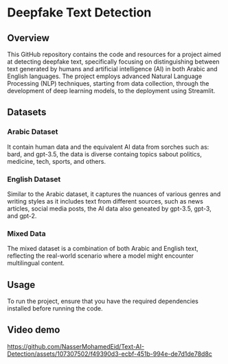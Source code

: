 # Deepfake Text Detection
## Overview
This GitHub repository contains the code and resources for a project aimed at detecting deepfake text, specifically focusing on distinguishing between text generated by humans and artificial intelligence (AI) in both Arabic and English languages. The project employs advanced Natural Language Processing (NLP) techniques, starting from data collection, through the development of deep learning models, to the deployment using Streamlit.
## Datasets
### Arabic Dataset
It contain human data and the equivalent AI data from sorches such as: bard, and gpt-3.5, the data is diverse containg topics sabout politics, medicine, tech, sports, and others.
### English Dataset
Similar to the Arabic dataset, it captures the nuances of various genres and writing styles as it includes text from different sources, such as news articles, social media posts, the AI data also geneated by gpt-3.5, gpt-3, and gpt-2.
### Mixed Data
The mixed dataset is a combination of both Arabic and English text, reflecting the real-world scenario where a model might encounter multilingual content.
## Usage
To run the project, ensure that you have the required dependencies installed before running the code.
## Video demo
https://github.com/NasserMohamedEid/Text-AI-Detection/assets/107307502/f49390d3-ecbf-451b-994e-de7d1de78d8c

